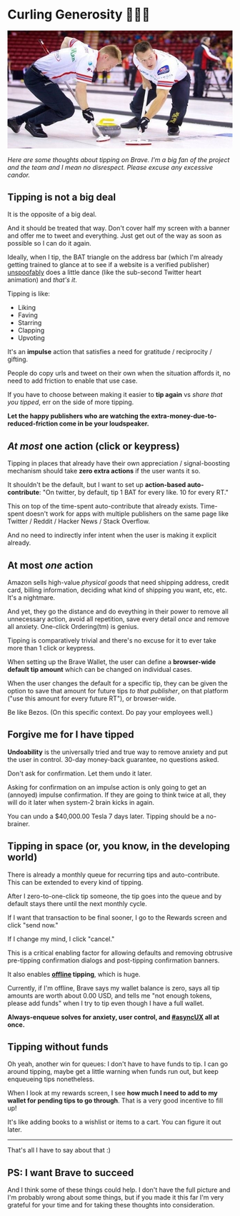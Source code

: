 # Curling Generosity 🎁🧹🥌

[![10x sweeping](curlings-broom-boom.jpg '10x sweeping')](https://ca.sports.yahoo.com/blogs/eh-game/curling-s-broom-boom-leads-to-player-meeting-in-toronto--are-regulations-coming-022117902.html)

_Here are some thoughts about tipping on Brave. I'm a big fan of the project
and the team and I mean no disrespect. Please excuse any excessive candor._

## Tipping is not a big deal

It is the opposite of a big deal.

And it should be treated that way. Don't cover half my screen with a banner and
offer me to tweet and everything. Just get out of the way as soon as possible
so I can do it again.

Ideally, when I tip, the BAT triangle on the address bar (which I'm already
getting trained to glance at to see if a website is a verified publisher)
[unspoofably](https://twitter.com/BrendanEich/status/1132330327618117632) does
a little dance (like the sub-second Twitter heart animation) and _that's it_.

Tipping is like:

- Liking
- Faving
- Starring
- Clapping
- Upvoting

It's an **impulse** action that satisfies a need for gratitude / reciprocity /
gifting.

People do copy urls and tweet on their own when the situation affords it, no
need to add friction to enable that use case.

If you have to choose between making it easier to **tip again** vs _share that
you tipped_, err on the side of more tipping.

**Let the happy publishers who are watching the
extra-money-due-to-reduced-friction come in be your loudspeaker.**

## _At most_ one action (click or keypress)

Tipping in places that already have their own appreciation / signal-boosting
mechanism should take **zero extra actions** if the user wants it so.

It shouldn't be the default, but I want to set up **action-based
auto-contribute**: "On twitter, by default, tip 1 BAT for every like. 10 for
every RT."

This on top of the time-spent auto-contribute that already exists. Time-spent
doesn't work for apps with multiple publishers on the same page like Twitter /
Reddit / Hacker News / Stack Overflow.

And no need to indirectly infer intent when the user is making it explicit
already.

## At most _one_ action

Amazon sells high-value _physical goods_ that need shipping address, credit
card, billing information, deciding what kind of shipping you want, etc, etc.
It's a nightmare.

And yet, they go the distance and do eveything in their power to remove all
unnecessary action, avoid all repetition, save every detail _once_ and remove
all anxiety. One-click Ordering(tm) is genius.

Tipping is comparatively trivial and there's no excuse for it to ever take more
than 1 click or keypress.

When setting up the Brave Wallet, the user can define a **browser-wide default
tip amount** which can be changed on individual cases.

When the user changes the default for a specific tip, they can be given the
option to save that amount for future tips _to that publisher_, on that
platform ("use this amount for every future RT"), or browser-wide.

Be like Bezos. (On this specific context. Do pay your employees well.)

## Forgive me for I have tipped

**Undoability** is the universally tried and true way to remove anxiety and put
the user in control. 30-day money-back guarantee, no questions asked.

Don't ask for confirmation. Let them undo it later.

Asking for confirmation on an impulse action is only going to get an (annoyed)
impulse confirmation. If they are going to think twice at all, they will do it
later when system-2 brain kicks in again.

You can undo a \$40,000.00 Tesla 7 days later. Tipping should be a no-brainer.

## Tipping in space (or, you know, in the developing world)

There is already a monthly queue for recurring tips and auto-contribute. This
can be extended to every kind of tipping.

After I zero-to-one-click tip someone, the tip goes into the queue and by
default stays there until the next monthly cycle.

If I want that transaction to be final sooner, I go to the Rewards screen and
click "send now."

If I change my mind, I click "cancel."

This is a critical enabling factor for allowing defaults and removing obtrusive
pre-tipping confirmation dialogs and post-tipping confirmation banners.

It also enables
**[offline](https://interplanetarygatsby.com/foreword/ "there is such thing as 'online'")
tipping**, which is huge.

Currently, if I'm offline, Brave says my wallet balance is zero, says all tip
amounts are worth about 0.00 USD, and tells me "not enough tokens, please add
funds" when I try to tip even though I have a full wallet.

**Always-enqueue solves for anxiety, user control, and
[#asyncUX](https://twitter.com/search?q=%23asyncux 'asynchronous user experience')
all at once.**

## Tipping without funds

Oh yeah, another win for queues: I don't have to have funds to tip. I can go
around tipping, maybe get a little warning when funds run out, but keep
enqueueing tips nonetheless.

When I look at my rewards screen, I see **how much I need to add to my wallet
for pending tips to go through**. That is a very good incentive to fill up!

It's like adding books to a wishlist or items to a cart. You can figure it out
later.

---

That's all I have to say about that :)

## PS: I want Brave to succeed

And I think some of these things could help. I don't have the full picture and
I'm probably wrong about some things, but if you made it this far I'm very
grateful for your time and for taking these thoughts into consideration.
